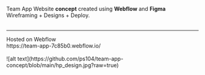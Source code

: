 
Team App Website **concept** created using **Webflow** and **Figma**
<br>
Wireframing + Designs + Deploy.
<br>
<br>
<hr>
Hosted on Webflow
<br>
https://team-app-7c85b0.webflow.io/
<br>
<br>
![alt text](https://github.com/ps104/team-app-concept/blob/main/hp_design.jpg?raw=true)

